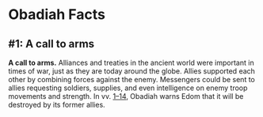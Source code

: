 # Obadiah Facts

## #1: A call to arms
**A call to arms.** Alliances and treaties in the ancient world were important in times of war, just as they are today around the globe. Allies supported each other by combining forces against the enemy. Messengers could be sent to allies requesting soldiers, supplies, and even intelligence on enemy troop movements and strength. In vv. [1–14](https://www.esv.org/Obadiah+1%E2%80%9314/), Obadiah warns Edom that it will be destroyed by its former allies.

